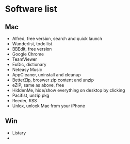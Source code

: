 # Software list

## Mac
* Alfred, free version, search and quick launch
* Wunderlist, todo list
* BBEdit, free version
* Google Chrome
* TeamViewer
* EuDic, dictionary
* Neteasy Music
* AppCleaner, uninstall and cleanup
* BetterZip, broswer zip content and unzip
* eZIP, same as above, free
* HiddenMe, hide/show everything on desktop by clicking
* Pacifist, unzip pkg
* Reeder, RSS
* Unlox, unlock Mac from your iPhone

## Win
* Listary
* 
